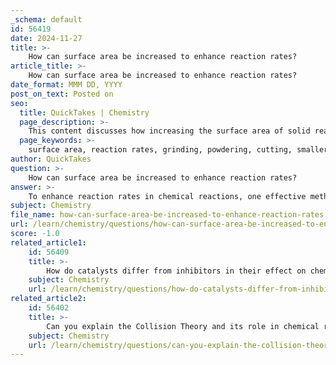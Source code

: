 ```yaml
---
_schema: default
id: 56419
date: 2024-11-27
title: >-
    How can surface area be increased to enhance reaction rates?
article_title: >-
    How can surface area be increased to enhance reaction rates?
date_format: MMM DD, YYYY
post_on_text: Posted on
seo:
  title: QuickTakes | Chemistry
  page_description: >-
    This content discusses how increasing the surface area of solid reactants, through methods like grinding and cutting, enhances reaction rates by facilitating more frequent collisions between reactant particles.
  page_keywords: >-
    surface area, reaction rates, grinding, powdering, cutting, smaller pieces, smaller crystals, chemical reactions, collisions, powdered sugar, magnesium, hydrochloric acid
author: QuickTakes
question: >-
    How can surface area be increased to enhance reaction rates?
answer: >-
    To enhance reaction rates in chemical reactions, one effective method is to increase the surface area of solid reactants. This can be achieved through several techniques:\n\n1. **Grinding or Powdering**: By grinding a solid reactant into a fine powder, the surface area is significantly increased compared to the same mass of the reactant in larger chunks. For example, powdered sugar will dissolve and react more quickly than a solid lump of sugar due to its greater surface area.\n\n2. **Cutting into Smaller Pieces**: Another method to increase surface area is to cut the solid into smaller pieces. This also exposes more surface area to the other reactants, facilitating more frequent collisions.\n\n3. **Use of Smaller Crystals**: Smaller crystals have a larger ratio of surface area to mass than larger crystals. Thus, using smaller crystals of a solid reactant can enhance the reaction rate.\n\nThe underlying principle is that an increase in surface area leads to more frequent collisions between reactant particles. The rate of a chemical reaction is directly proportional to the number of collisions that occur over time. Therefore, when the surface area is increased, the likelihood of successful collisions—those that have enough energy and the correct orientation to result in a reaction—also increases.\n\nFor instance, in a reaction between magnesium metal and hydrochloric acid, the magnesium atoms must collide with hydrogen ions from the acid. If the magnesium is in powdered form, the increased surface area allows for more collisions per second, thus increasing the rate of reaction.\n\nIn summary, increasing the surface area of solid reactants—whether by grinding, cutting, or using smaller crystals—enhances the reaction rate by facilitating more frequent and effective collisions between reactant particles.
subject: Chemistry
file_name: how-can-surface-area-be-increased-to-enhance-reaction-rates.md
url: /learn/chemistry/questions/how-can-surface-area-be-increased-to-enhance-reaction-rates
score: -1.0
related_article1:
    id: 56409
    title: >-
        How do catalysts differ from inhibitors in their effect on chemical reactions?
    subject: Chemistry
    url: /learn/chemistry/questions/how-do-catalysts-differ-from-inhibitors-in-their-effect-on-chemical-reactions
related_article2:
    id: 56402
    title: >-
        Can you explain the Collision Theory and its role in chemical reactions?
    subject: Chemistry
    url: /learn/chemistry/questions/can-you-explain-the-collision-theory-and-its-role-in-chemical-reactions
---
```


&nbsp;